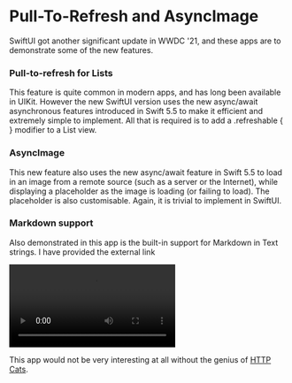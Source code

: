 #  Pull-To-Refresh and AsyncImage 

SwiftUI got another significant update in WWDC '21, and these apps are to demonstrate some of the new features. 

### Pull-to-refresh for Lists

This feature is quite common in modern apps, and has long been available in UIKit. However the new SwiftUI version uses the new async/await asynchronous features introduced in Swift 5.5 to make it efficient and extremely simple to implement. 
All that is required is to add a .refreshable {  } modifier to a List view. 

### AsyncImage 

This new feature also uses the new async/await feature in Swift 5.5 to load in an image from a remote source (such as a server or the Internet), while displaying a placeholder as the image is loading (or failing to load). The placeholder is also customisable. 
Again, it is trivial to implement in SwiftUI. 

### Markdown support

Also demonstrated in this app is the built-in support for Markdown in Text strings. I have provided the external link 

![](PullToRefresh.mov)

This app would not be very interesting at all without the genius of [HTTP Cats](https://http.cat).
